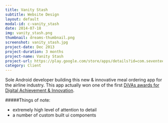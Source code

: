 ```yaml
---
title: Vanity Stash
subtitle: Website Design
layout: default
modal-id: c-vanity_stash
date: 2014-07-18
img: vanity_stash.png
thumbnail: dreams-thumbnail.png
screenshot: vanity_stash.jpg
project-date: Dec 2013
project-duration: 3 months
project-name: Vanity Stash
project-url: https://play.google.com/store/apps/details?id=com.seventeen.vanitystash
category: Client
---
```

Sole Android developer building this new & innovative meal ordering app for the airline industry.  This app actually won one of the first [DiVAs awards for Digital Achievement & Innovation](https://brandwidth.com/news/brandwidth-scoops-digital-achievement-innovation-award/).

#####Things of note:

* extremely high level of attention to detail
* a number of custom built ui components

